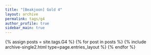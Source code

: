 ```yaml
---
title: "[Beakjoon] Gold 4"
layout: archive
permalink: tags/g4
author_profile: true
sidebar_main: true
---
```


{% assign posts = site.tags.G4 %}
{% for post in posts %} 
    {% include archive-single2.html type=page.entries_layout %}
{% endfor %}
